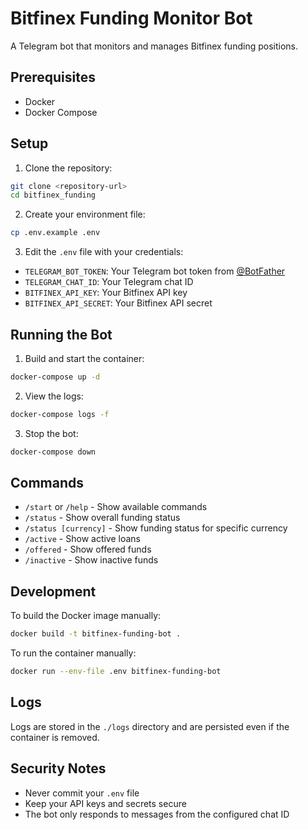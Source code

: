 # Bitfinex Funding Monitor Bot

A Telegram bot that monitors and manages Bitfinex funding positions.

## Prerequisites

- Docker
- Docker Compose

## Setup

1. Clone the repository:
```bash
git clone <repository-url>
cd bitfinex_funding
```

2. Create your environment file:
```bash
cp .env.example .env
```

3. Edit the `.env` file with your credentials:
- `TELEGRAM_BOT_TOKEN`: Your Telegram bot token from [@BotFather](https://t.me/botfather)
- `TELEGRAM_CHAT_ID`: Your Telegram chat ID
- `BITFINEX_API_KEY`: Your Bitfinex API key
- `BITFINEX_API_SECRET`: Your Bitfinex API secret

## Running the Bot

1. Build and start the container:
```bash
docker-compose up -d
```

2. View the logs:
```bash
docker-compose logs -f
```

3. Stop the bot:
```bash
docker-compose down
```

## Commands

- `/start` or `/help` - Show available commands
- `/status` - Show overall funding status
- `/status [currency]` - Show funding status for specific currency
- `/active` - Show active loans
- `/offered` - Show offered funds
- `/inactive` - Show inactive funds

## Development

To build the Docker image manually:
```bash
docker build -t bitfinex-funding-bot .
```

To run the container manually:
```bash
docker run --env-file .env bitfinex-funding-bot
```

## Logs

Logs are stored in the `./logs` directory and are persisted even if the container is removed.

## Security Notes

- Never commit your `.env` file
- Keep your API keys and secrets secure
- The bot only responds to messages from the configured chat ID 